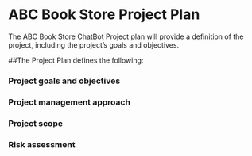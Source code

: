 # ABC Book Store Project Plan
The ABC Book Store ChatBot Project plan will provide a definition of the project, including the project’s goals and objectives. 

##The Project Plan defines the following:

### Project goals and objectives
### Project management approach
### Project scope
### Risk assessment
